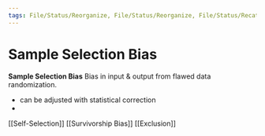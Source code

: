 ```yaml
---
tags: File/Status/Reorganize, File/Status/Reorganize, File/Status/Recategorize, File/Status/Summarize, File/Status/Structuralize
---
```


# Sample Selection Bias
**Sample Selection Bias** Bias in input & output from flawed data randomization.
- can be adjusted with statistical correction
- 



[[Self-Selection]]
[[Survivorship Bias]]
[[Exclusion]]
